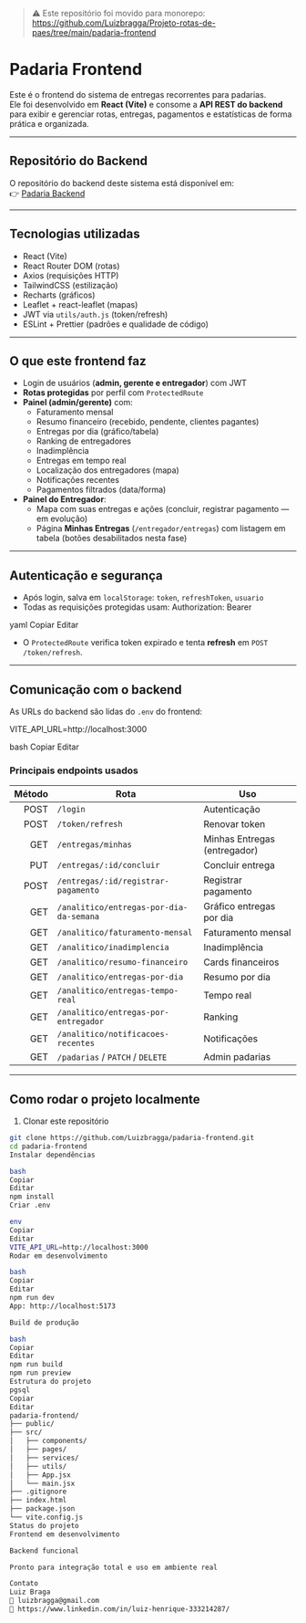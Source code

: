 > ⚠️ Este repositório foi movido para monorepo:
> https://github.com/Luizbragga/Projeto-rotas-de-paes/tree/main/padaria-frontend

# Padaria Frontend

Este é o frontend do sistema de entregas recorrentes para padarias.  
Ele foi desenvolvido em **React (Vite)** e consome a **API REST do backend** para exibir e gerenciar rotas, entregas, pagamentos e estatísticas de forma prática e organizada.

---

## Repositório do Backend

O repositório do backend deste sistema está disponível em:  
👉 [Padaria Backend](https://github.com/Luizbragga/padaria-backend)

---

## Tecnologias utilizadas

- React (Vite)
- React Router DOM (rotas)
- Axios (requisições HTTP)
- TailwindCSS (estilização)
- Recharts (gráficos)
- Leaflet + react-leaflet (mapas)
- JWT via `utils/auth.js` (token/refresh)
- ESLint + Prettier (padrões e qualidade de código)

---

## O que este frontend faz

- Login de usuários (**admin, gerente e entregador**) com JWT
- **Rotas protegidas** por perfil com `ProtectedRoute`
- **Painel (admin/gerente)** com:
  - Faturamento mensal
  - Resumo financeiro (recebido, pendente, clientes pagantes)
  - Entregas por dia (gráfico/tabela)
  - Ranking de entregadores
  - Inadimplência
  - Entregas em tempo real
  - Localização dos entregadores (mapa)
  - Notificações recentes
  - Pagamentos filtrados (data/forma)
- **Painel do Entregador**:
  - Mapa com suas entregas e ações (concluir, registrar pagamento — em evolução)
  - Página **Minhas Entregas** (`/entregador/entregas`) com listagem em tabela (botões desabilitados nesta fase)

---

## Autenticação e segurança

- Após login, salva em `localStorage`: `token`, `refreshToken`, `usuario`
- Todas as requisições protegidas usam:
  Authorization: Bearer <token>

yaml
Copiar
Editar

- O `ProtectedRoute` verifica token expirado e tenta **refresh** em `POST /token/refresh`.

---

## Comunicação com o backend

As URLs do backend são lidas do `.env` do frontend:

VITE_API_URL=http://localhost:3000

bash
Copiar
Editar

### Principais endpoints usados

| Método | Rota                                    | Uso                          |
| -----: | --------------------------------------- | ---------------------------- |
|   POST | `/login`                                | Autenticação                 |
|   POST | `/token/refresh`                        | Renovar token                |
|    GET | `/entregas/minhas`                      | Minhas Entregas (entregador) |
|    PUT | `/entregas/:id/concluir`                | Concluir entrega             |
|   POST | `/entregas/:id/registrar-pagamento`     | Registrar pagamento          |
|    GET | `/analitico/entregas-por-dia-da-semana` | Gráfico entregas por dia     |
|    GET | `/analitico/faturamento-mensal`         | Faturamento mensal           |
|    GET | `/analitico/inadimplencia`              | Inadimplência                |
|    GET | `/analitico/resumo-financeiro`          | Cards financeiros            |
|    GET | `/analitico/entregas-por-dia`           | Resumo por dia               |
|    GET | `/analitico/entregas-tempo-real`        | Tempo real                   |
|    GET | `/analitico/entregas-por-entregador`    | Ranking                      |
|    GET | `/analitico/notificacoes-recentes`      | Notificações                 |
|    GET | `/padarias` / `PATCH` / `DELETE`        | Admin padarias               |

---

## Como rodar o projeto localmente

1. Clonar este repositório

```bash
git clone https://github.com/Luizbragga/padaria-frontend.git
cd padaria-frontend
Instalar dependências

bash
Copiar
Editar
npm install
Criar .env

env
Copiar
Editar
VITE_API_URL=http://localhost:3000
Rodar em desenvolvimento

bash
Copiar
Editar
npm run dev
App: http://localhost:5173

Build de produção

bash
Copiar
Editar
npm run build
npm run preview
Estrutura do projeto
pgsql
Copiar
Editar
padaria-frontend/
├── public/
├── src/
│   ├── components/
│   ├── pages/
│   ├── services/
│   ├── utils/
│   ├── App.jsx
│   └── main.jsx
├── .gitignore
├── index.html
├── package.json
└── vite.config.js
Status do projeto
Frontend em desenvolvimento

Backend funcional

Pronto para integração total e uso em ambiente real

Contato
Luiz Braga
📧 luizbragga@gmail.com
🔗 https://www.linkedin.com/in/luiz-henrique-333214287/
```
